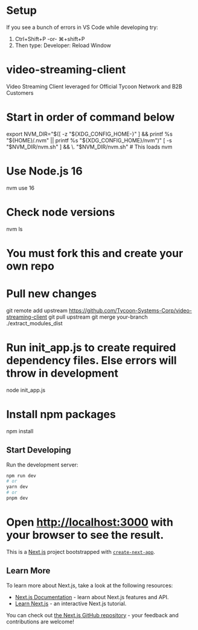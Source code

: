 # Setup

If you see a bunch of errors in VS Code while developing try:

1. Ctrl+Shift+P -or- ⌘+shift+P
2. Then type: Developer: Reload Window

# video-streaming-client

Video Streaming Client leveraged for Official Tycoon Network and B2B Customers

# Start in order of command below

export NVM_DIR="$([ -z "${XDG_CONFIG_HOME-}" ] && printf %s "${HOME}/.nvm" || printf %s "${XDG_CONFIG_HOME}/nvm")"
[ -s "$NVM_DIR/nvm.sh" ] && \. "$NVM_DIR/nvm.sh" # This loads nvm

# Use Node.js 16

nvm use 16

# Check node versions

nvm ls

# You must fork this and create your own repo

# Pull new changes

git remote add upstream https://github.com/Tycoon-Systems-Corp/video-streaming-client
git pull upstream
git merge your-branch
./extract_modules_dist

# Run init_app.js to create required dependency files. Else errors will throw in development

node init_app.js

# Install npm packages

npm install

## Start Developing

Run the development server:

```bash
npm run dev
# or
yarn dev
# or
pnpm dev
```

# Open [http://localhost:3000](http://localhost:3000) with your browser to see the result.

This is a [Next.js](https://nextjs.org/) project bootstrapped with [`create-next-app`](https://github.com/vercel/next.js/tree/canary/packages/create-next-app).

## Learn More

To learn more about Next.js, take a look at the following resources:

- [Next.js Documentation](https://nextjs.org/docs) - learn about Next.js features and API.
- [Learn Next.js](https://nextjs.org/learn) - an interactive Next.js tutorial.

You can check out [the Next.js GitHub repository](https://github.com/vercel/next.js/) - your feedback and contributions are welcome!

